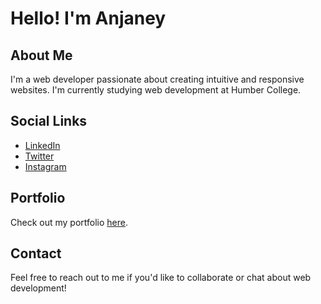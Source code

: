 # Hello! I'm Anjaney

## About Me
I'm a web developer passionate about creating intuitive and responsive websites. I'm currently studying web development at Humber College.

## Social Links
- [LinkedIn](https://www.linkedin.com/in/anjaney-a-b-76b2802a3/)
- [Twitter](https://x.com/anj_aneyy)
- [Instagram](https://www.instagram.com/anj.aneyy/)

## Portfolio
Check out my portfolio [here](https://anjaneybinoj.github.io/markdown-portfolio/).

## Contact
Feel free to reach out to me if you'd like to collaborate or chat about web development!
